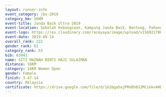 ```yaml
---
layout: runner-info 
event_category: jbu-2019 
category_km: 16KM 
event-title: Janda Baik Ultra 2019 
event-location: Sekolah Kebangsaan, Kampung Janda Baik, Bentong, Pahang, Malaysia 
event-logo: https://res.cloudinary.com/raceyaya/image/upload/v1569217009/logo/janda-baik_vch1pc.jpg 
event-date: 2019-09-14
overall_rank: 222
gender_rank: 81
category_rank: 53
bib: 63041
name: SITI MAZNAH BINTI HAJI SULAIMAN
distance: 16KM
category: 16KM Women Open
gender: Female
finish: 3-47-14
country: Malaysia
certificate: https://drive.google.com/file/d/1G1bga5ajPMnDh0J2MCikkv4HBQPoaNGi/view?usp=sharing
---
```

